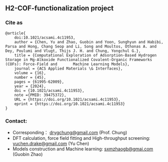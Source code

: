 ## H2-COF-functionalization project


### Cite as         
```
@article{
    doi:10.1021/acsami.4c11953,
    author = {Chen, Yu and Zhao, Guobin and Yoon, Sunghyun and Habibi, Parsa and Hong, Chang Seop and Li, Song and Moultos, Othonas A. and Dey, Poulumi and Vlugt, Thijs J. H. and Chung, Yongchul G.},
    title = {Computational Exploration of Adsorption-Based Hydrogen Storage in Mg-Alkoxide Functionalized Covalent-Organic Frameworks (COFs): Force-Field and       Machine Learning Models},
    journal = {ACS Applied Materials \& Interfaces},
    volume = {16},
    number = {45},
    pages = {61995-62009},
    year = {2024},
    doi = {10.1021/acsami.4c11953},
    note ={PMID: 39475372},
    URL = {https://doi.org/10.1021/acsami.4c11953},
    eprint = {https://doi.org/10.1021/acsami.4c11953}
}
```

### Contact:
- Corresponding： drygchung@gmail.com (Prof. Chung)
- DFT calculation, force field fitting and High-throughput screening: yuchen.drake@gmail.com (Yu Chen)
- Models construction and Machine learning: sxmzhaogb@gmai.com (Guobin Zhao)                                    
                            
